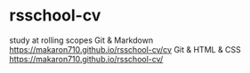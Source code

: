 # rsschool-cv
study at rolling scopes
Git & Markdown
https://makaron710.github.io/rsschool-cv/cv
Git & HTML & CSS
https://makaron710.github.io/rsschool-cv/